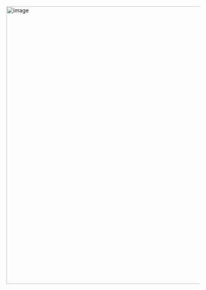 
<img width="708" height="723" alt="image" src="https://github.com/user-attachments/assets/9fba475e-5f80-4f0e-8eb3-29ec8864471f" />
